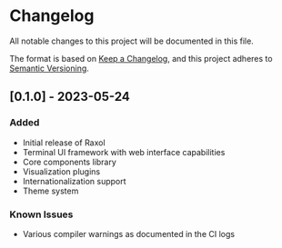 # Changelog

All notable changes to this project will be documented in this file.

The format is based on [Keep a Changelog](https://keepachangelog.com/en/1.0.0/),
and this project adheres to [Semantic Versioning](https://semver.org/spec/v2.0.0.html).

## [0.1.0] - 2023-05-24

### Added

- Initial release of Raxol
- Terminal UI framework with web interface capabilities
- Core components library
- Visualization plugins
- Internationalization support
- Theme system

### Known Issues

- Various compiler warnings as documented in the CI logs
